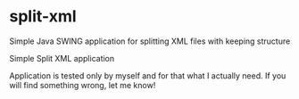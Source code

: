 # split-xml
Simple Java SWING application for splitting XML files with keeping structure

Simple Split XML application

Application is tested only by myself and for that what I actually need.
If you will find something wrong, let me know!
